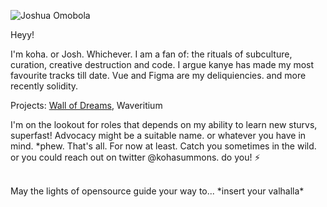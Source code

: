 <!-- ![Frame 5](https://user-images.githubusercontent.com/66284362/169669963-74ba97c8-0387-418f-9439-46948e9ee209.svg) -->

<!-- ## Hello  traveller! I'm Koha -->
![Joshua Omobola](https://user-images.githubusercontent.com/66284362/169669981-448d4f9b-aa09-472a-bc04-19b213fda58a.png)
<!-- 
## Hi! I'm koha. 

I am a product designer, software engineer and blockchain sorcerer

Two things I am crazily in love with - computational art and opensource.


- 🌍 I stay up all night fiddling with figma to make products usable, accessible and bangin'
- :fire: I'm obsessed about generative arts
- 🌱 Learning more and studying about Ethereum, XR, web3, Open Source.
- 💬 Ping me about Product Design, vue, Open source, web3, Technical Writing.
- 📫 Reach me: [E-mail](mailto:omobolathejoshua@gmail.com)

### Blogs
- [Koha's Orbitium](https://koha.hashnode.dev)
- Dev.to
- Medium

Currently seeking out my next oppourtunity, If you want to have a discuss, say hi sometimes -->





Heyy! 

I'm koha. or Josh. Whichever. I am a fan of: the rituals of subculture, curation, creative destruction and code.
I argue kanye has made my most favourite tracks till date. Vue and Figma are my deliquiencies. and more recently solidity.

Projects: [Wall of Dreams](wallofdreams.netlify.com), Waveritium
<br/>

I'm on the lookout for roles that depends on my ability to learn new sturvs, superfast! Advocacy might be a suitable name. or whatever you have in mind. 
*phew. That's all. For now at least. Catch you sometimes in the wild. or you could reach out on twitter @kohasummons. do you! :zap:


<br/>
May the lights of opensource guide your way to... 
*insert your valhalla*



<!--  
#### 🚧 Construction currently ongoing -->
